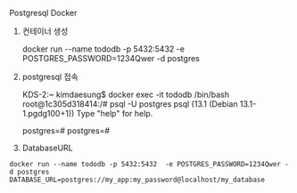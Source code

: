Postgresql Docker

1. 컨테이너 생성

    docker run --name tododb -p 5432:5432  -e POSTGRES_PASSWORD=1234Qwer -d postgres

2. postgresql 접속

    KDS-2:~ kimdaesung$ docker exec -it tododb /bin/bash
    root@1c305d318414:/# psql -U postgres
    psql (13.1 (Debian 13.1-1.pgdg100+1))
    Type "help" for help.
    
    postgres=# 
    postgres=# 
3. DatabaseURL

```
docker run --name tododb -p 5432:5432  -e POSTGRES_PASSWORD=1234Qwer -d postgres
DATABASE_URL=postgres://my_app:my_password@localhost/my_database
```






